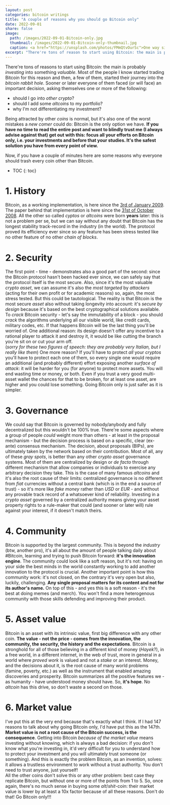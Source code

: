 ```yaml
---
layout: post
categories: bitcoin writings
title: "A couple of reasons why you should go Bitcoin only"
date: 2022-09-01
share: false
image:
  path: /images/2022-09-01-Bitcoin-only.jpg
  thumbnail: /images/2022-09-01-Bitcoin-only-thumbnail.jpg
  caption: <a href="https://unsplash.com/photos/FMmQtvOurSc">One way sign, a photo by Karina Carvalho</a>
excerpt: "There're tons of reason to start using Bitcoin: the main is probably _investing_ into something _valuable_. Most of the people I know started trading Bitcoin for this reason and then, a few of them, started their journey into the _bitcoin rabbit hole_. Sooner or later everyone of them faced (or will face) an important decision, asking themselves one or more of the following..."
---
```

There're tons of reasons to start using Bitcoin: the main is probably _investing_ into something _valuable_. Most of the people I know started trading Bitcoin for this reason and then, a few of them, started their journey into the _bitcoin rabbit hole_.
Sooner or later everyone of them faced (or will face) an important decision, asking themselves one or more of the following:
- should I go into _other crypto_?
- should I add some _altcoins_ to my portfolio?
- why I'm not differentiating my investment?

Being attracted by other _coins_ is normal, but it's also one of the worst mistakes a _new comer_ could do: Bitcoin is the only option we have. **If you have no time to read the entire post and want to blindly trust me (I always advise against that) get out with this: focus all your efforts on Bitcoin only, i.e. your investments and before that your studies. It's the safest solution you have from every point of view.**

Now, if you have a couple of minutes here are some reasons why everyone should trash every coin other than Bitcoin.

* TOC
{: toc}

# 1. History
Bitcoin, as a working implementation, is here since the [3rd of January 2009](https://en.bitcoin.it/wiki/Genesis_block). The paper behind that implementation is here since the [31st of October 2008](https://www.metzdowd.com/pipermail/cryptography/2008-October/014810.html). All the other so called _cyptos_ or _altcoins_ were born **years** later: this is not a problem per se, but we can say without any doubt that Bitcoin has the longest stability track-record in the industry (in the world). The protocol proved its efficiency ever since so any feature has been stress tested like no other feature of no other _chain of blocks_.

# 2. Security
The first point - time - demonstrates also a good part of the second: since the Bitcoin protocol hasn't been hacked ever since, we can safely say that the protocol itself is the most secure. Also, since it's the most valuable _crypto asset_, we can assume it's also the _most targeted_ by _attackers_ (acting for their own profit or for academic reasons) so, again, the most stress tested. But this could be tautological. The reality is that Bitcoin is the most secure _asset_ also without taking longevity into account: it's _secure by design_ because it's based on the best cryptographical solutions available. To _crack_ Bitcoin security - let's say the immutability of a block - you should _crack_ the algorithms underlying all our visible world, like credit cards, military codes, etc. If that happens Bitcoin will be the last thing you'll be worried of. One additional reason: its design doesn't offer any incentive to a rational player to attack it and destroy it, it would be like cutting the branch you're sit on or cut your arm off. \
(_sorry for these two figures of speech: they are probably very Italian, but I really like them_)
One more reason? If you'll have to protect _all_ your _cryptos_ you'll have to protect each one of them, so every single one would require an additional (and probably different) effort exposing another _surface of attack_: it will be harder for you (for anyone) to protect more assets. You will end wasting time or money, or both. Even if you trust a very good multi-asset wallet the chances for that to be broken, for at least one asset, are higher and you could lose something. Going Bitcoin only is just safer as it is simpler.

# 3. Governance
We could say that Bitcoin is governed by nobody/anybody and fully decentralized but this wouldn't be 100% true. There're some aspects where a group of people _could_ weight more than others - at least in the proposal mechanism - but the decision process is based on a specific, clear (ex-ante) consensus mechanism. The decision, about proposals (BIPs), are ultimately taken by the network based on their contribution. Most of all, any of these _gray spots_, is better than any other _crypto asset_ governance systems. Most of them are centralized by design or _de facto_ through different mechanism that allow companies or individuals to exercise any arbitrary decision they take. This is the case of many famous _altcoins_ and it's also the root cause of their limits: centralized governance is no different from _fiat_ currencies without a central bank (which is in the end a source of trust) - so it's more like _fake money_ rather than _USD_ or _EUR_ - and without any provable track record of a whatsoever kind of reliability. Investing in a _crypto asset_ governed by a centralized authority means giving your asset property rights to a rule-maker that could (and sooner or later will) rule against your interest, if it doesn't match theirs.

# 4. Community
Bitcoin is supported by the largest community. This is beyond the _industry_ (btw, another pro), it's all about the amount of people talking daily about #Bitcoin, learning and trying to push Bitcoin forward: **it's the innovation engine**. The community could look like a soft reason, but it's not: having on your side the best minds in the world constantly working to add another innovation to the protocol is crucial. Another important point is how this community work: it's not closed, on the contrary it's very open but also, luckily, challenging. **Any single proposal matters for its content and not for its author's name.**
On top of this - and yes this is a soft reason - it's the best at doing memes (and merch). You won't find a more heterogenous community with those skills defending and improving their product.

# 5. Asset value
Bitcoin is an asset with its intrinsic value, first big difference with any other coin. **The value - not the price - comes from the innovation, the community, the security, the history and the expectations**. Bitcoin is a stronghold for all of those believing in a different kind of money (_Hayek_?), in a free world, in a different internet, in the web of trust, more in general in a world where _proved work_ is valued and not a _stake_ or an interest. Money, and the decisions about it, is the root cause of many world problems (famine, poverty, etc.) as well as the instrument that enabled amazing discoveries and prosperity. Bitcoin summarizes all the positive features we - as humanity - have understood money should have. So, **it's hope**. No _altcoin_ has this drive, so don't waste a second on those.

# 6. Market value
I've put this at the very end because that's exactly what I think. If I had 147 reasons to talk about why going Bitcoin only, I'd have put this as the 147th. **Market value is not a root cause of the Bitcoin success, is the consequence**. Getting into Bitcoin _because of the market value_ means investing without knowing, which is always a bad decision: if you don't know what you're investing in, it'd very difficult for you to understand how to protect your investment and you will ultimately trust someone (or something). And this is exactly the problem Bitcoin, as an invention, solves: it allows a trustless environment to work without a trust authority. You don't need to trust anyone, just yourself! \
All the other coins don't solve this or any other problem: best case they replicate Bitcoin, but without one or more of the points from 1 to 5. So, once again, there's no much sense in buying some _alt_/_shit_-coin: their market value is lower by at least a 10x factor because of all these reasons. Don't do that! Go Bitcoin only!!!
